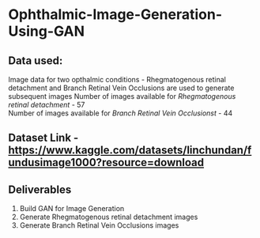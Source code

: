 # Ophthalmic-Image-Generation-Using-GAN

## Data used: 
Image data for two opthalmic conditions - Rhegmatogenous retinal detachment and Branch Retinal Vein Occlusions are used to generate subsequent images
Number of images available for *Rhegmatogenous retinal detachment* - 57<br />
Number of images available for *Branch Retinal Vein Occlusionst* - 44<br />
## Dataset Link - https://www.kaggle.com/datasets/linchundan/fundusimage1000?resource=download

## Deliverables
1) Build GAN for Image Generation
2) Generate Rhegmatogenous retinal detachment images
3) Generate Branch Retinal Vein Occlusions images
